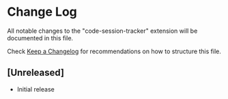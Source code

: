 # Change Log

All notable changes to the "code-session-tracker" extension will be documented in this file.

Check [Keep a Changelog](http://keepachangelog.com/) for recommendations on how to structure this file.

## [Unreleased]

- Initial release